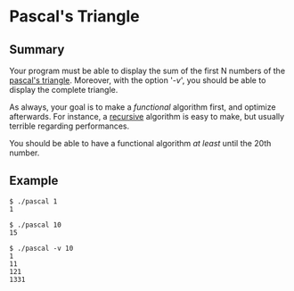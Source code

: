 # Pascal's Triangle

## Summary

Your program must be able to display the sum of the first N numbers of the [pascal's triangle](https://en.wikipedia.org/wiki/Pascal%27s_triangle).
Moreover, with the option '_-v_', you should be able to display the complete triangle.

As always, your goal is to make a _functional_ algorithm first, and optimize afterwards.
For instance, a [recursive](https://en.wikipedia.org/wiki/Recursion_(computer_science)) algorithm is easy to make, but usually terrible regarding performances.

You should be able to have a functional algorithm _at least_ until the 20th number.

## Example

```
$ ./pascal 1
1
```

```
$ ./pascal 10
15
```

```
$ ./pascal -v 10
1
11
121
1331
```
